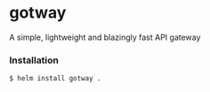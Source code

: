 # gotway

A simple, lightweight and blazingly fast API gateway

### Installation

```bash
$ helm install gotway .
```